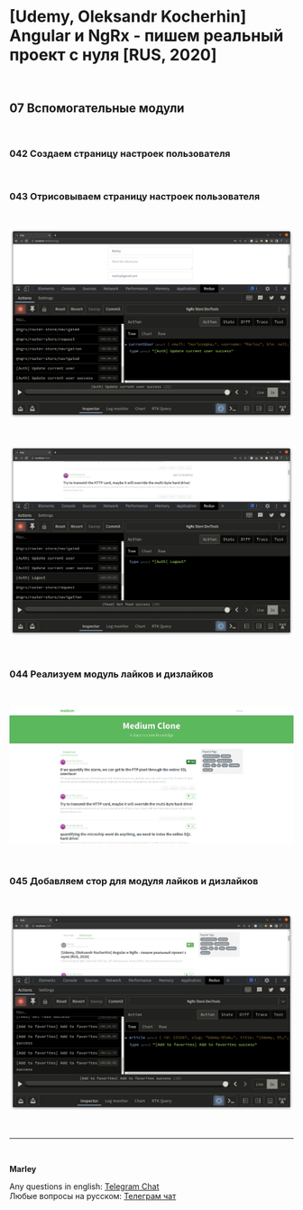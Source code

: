 # [Udemy, Oleksandr Kocherhin] Angular и NgRx - пишем реальный проект с нуля [RUS, 2020]

<br/>

## 07 Вспомогательные модули

<br/>

### 042 Создаем страницу настроек пользователя

<br/>

### 043 Отрисовываем страницу настроек пользователя

<br/>

![Application](/img/pic-m07-p01.png?raw=true)

<br/>

![Application](/img/pic-m07-p02.png?raw=true)

<br/>

### 044 Реализуем модуль лайков и дизлайков

<br/>

![Application](/img/pic-m07-p03.png?raw=true)

<br/>

### 045 Добавляем стор для модуля лайков и дизлайков

<br/>

![Application](/img/pic-m07-p04.png?raw=true)

<br/>

---

<br/>

**Marley**

Any questions in english: <a href="https://jsdev.org/chat/">Telegram Chat</a>  
Любые вопросы на русском: <a href="https://jsdev.ru/chat/">Телеграм чат</a>
